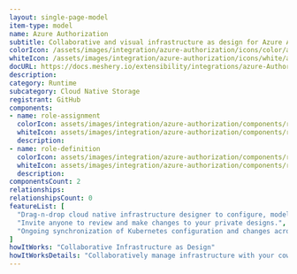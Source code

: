 ```yaml
---
layout: single-page-model
item-type: model
name: Azure Authorization
subtitle: Collaborative and visual infrastructure as design for Azure Authorization
colorIcon: /assets/images/integration/azure-authorization/icons/color/azure-authorization-color.svg
whiteIcon: /assets/images/integration/azure-authorization/icons/white/azure-authorization-white.svg
docURL: https://docs.meshery.io/extensibility/integrations/azure-Authorization
description: 
category: Runtime
subcategory: Cloud Native Storage
registrant: GitHub
components: 
- name: role-assignment
  colorIcon: assets/images/integration/azure-authorization/components/role-assignment/icons/color/role-assignment-color.svg
  whiteIcon: assets/images/integration/azure-authorization/components/role-assignment/icons/white/role-assignment-white.svg
  description: 
- name: role-definition
  colorIcon: assets/images/integration/azure-authorization/components/role-definition/icons/color/role-definition-color.svg
  whiteIcon: assets/images/integration/azure-authorization/components/role-definition/icons/white/role-definition-white.svg
  description: 
componentsCount: 2
relationships: 
relationshipsCount: 0
featureList: [
  "Drag-n-drop cloud native infrastructure designer to configure, model, and deploy your workloads.",
  "Invite anyone to review and make changes to your private designs.",
  "Ongoing synchronization of Kubernetes configuration and changes across any number of clusters."
]
howItWorks: "Collaborative Infrastructure as Design"
howItWorksDetails: "Collaboratively manage infrastructure with your coworkers synchronously sharing the same designs."
---
```

